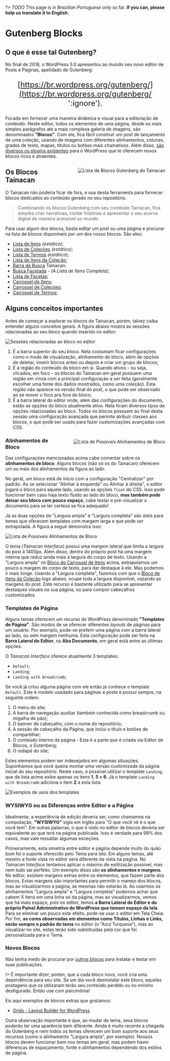 ?> _TODO_  This page is in *Brazilian Portuguese* only so far. **If you can, please help us translate it to *English*.**

# Gutenberg Blocks

## O que é esse tal Gutenberg?

No final de 2018, o WordPress 5.0 apresentou ao mundo seu novo editor de Posts e Páginas, apelidado de Gutenberg: 

<div style="text-align: center; font-size: 1.5rem;">

[https://br.wordpress.org/gutenberg/](https://br.wordpress.org/gutenberg/ ':ignore').

</div>

Focado em fornecer uma maneira dinâmica e visual para a editoração de conteúdo. Neste editor, todos os elementos de uma página, desde os mais simples parágrafos até a mais complexa galeria de imagens, são denominados **"Blocos"**. Com ele, fica fácil construir um post de lançamento de uma coleção, usando de imagens com diferentes alinhamentos, colunas, grades de texto, mapas, títulos ou botões mais chamativos. Além disso, [são diversos os plugins existentes](https://br.wordpress.org/plugins/browse/blocks/ ':ignore') para o WordPress que te oferecem novos blocos ricos e atraentes.

<div style="float: right; margin-left: 32px;">

![Lista de Blocos Gutenberg do Tainacan](/_assets/images/gutenberg-blocks-list.jpg ':size=450')

</div>

## Os Blocos Tainacan

O Tainacan não poderia ficar de fora, e usa desta ferramenta para fornecer blocos dedicados ao conteúdo gerado no seu repositório. 

> Combinando os blocos Gutenberg com seu conteúdo Tainacan, fica simples criar narrativas, contar histórias e apresentar o seu acervo digital de maneira acessível ao mundo.

Para usar algum dos blocos, basta editar um post ou uma página e procurar na lista de blocos disponíveis por um dos nosso blocos. São eles:

* [Lista de Itens](/blocks-items#lista-de-itens) *(estático)*;
* [Lista de Coleções](/blocks-collections#lista-de-coleções) *(estático)*;
* [Lista de Termos](/blocks-terms#lista-de-termos) *(estático)*;
* [Lista de Itens da Coleção](/blocks-items#lista-de-itens-da-coleção);
* [Barra de Busca](/blocks-items#barra-de-busca-tainacan) Tainacan;
* [Busca Facetada](/blocks-items#busca-facetada) - *(A Lista de Itens Completa)*;
* [Lista de Facetas](/blocks-facets#lista-de-facetas);
* [Carrossel de Itens](/blocks-items#carrossel-de-itens);
* [Carrossel de Coleções](/blocks-collections#carrossel-de-coleções);
* [Carrossel de Termos](/blocks-terms#carrossel-de-termos);

## Alguns conceitos importantes

Antes de começar a explorar os blocos do Tainacan, porém, talvez caiba entender alguns conceitos gerais. A figura abaixo mostra as sessões relacionadas ao seu bloco quando inserido no editor:

![Sessões relacionadas ao bloco no editor](/pt-br/_assets/images/gutenberg-blocks-sections.jpg)

1. É a barra superior do seu bloco. Nela costumam ficar configurações como o modo de visualização, alinhamento do bloco, além de opções de deletar, inserir blocos antes ou depois e criar um grupo de blocos;
2. É a região do conteúdo do bloco em si. Quando ativos - ou seja, clicados, em foco - os blocos do Tainacan em geral possuem uma região em cinza com a principal configuração a ser feita (geralmente escolher uma fonte dos dados mostrados, como uma coleção). Esta região não aparece na versão final do post, o que pode ser observado ao se mover o foco pra fora do bloco;
3. É a barra lateral do editor onde, além das configurações do documento, estão as opções do bloco atualmente ativo. Nela ficam diversos tipos de opções relacionadas ao bloco. Todos os blocos possuem ao final desta sessão uma configuração avançada que permite atribuir classes aos blocos, o que pode ser usado para fazer customizações avançadas com CSS.

<div style="float: right; margin-left: 32px;">

![Lista de Possíveis Alinhamentos de Bloco](/_assets/images/gutenberg-blocks-alignments.png ':size=250')

</div>

### Alinhamentos de Bloco

Das configurações mencionadas acima cabe comentar sobre os **alinhamentos de bloco**. Alguns blocos (não só os do Tainacan) oferecem um ou mais dos alinhamentos da figura ao lado. 

No geral, um bloco está de início com a configuração "Centralizar" por padrão. Ao se selecionar "Alinhar à esquerda" ou Alinhar à direita", o editor jogará o bloco para aquele lado, usando as opções `float` do CSS. Isso pode funcionar bem caso haja texto fluído ao lado do bloco, **mas também pode deixar seu bloco com pouco espaço**, cabe testar e pré-visualizar o documento para se ter certeza se fica adequado!

Já as duas opções de "Largura ampla" e "Largura completa" são úteis para temas que oferecem templates com margem larga e que pode ser extrapolada. A figura a seguir demonstra isso:

![Lista de Possíveis Alinhamentos de Bloco](/pt-br/_assets/images/gutenberg-wide-alignment.jpg)

O tema (_Tainacan Interface_) possui uma margem lateral que limita a largura do post à 1400px. Além disso, dentro do próprio post há uma margem interna que reduz ainda mais a largura do corpo de texto. Usando a "Largura ampla" no [Bloco de Carrossel de Itens](#carrossel-de-itens) acima, extrapolamos um pouco a margem do corpo de texto, para dar destaque à ele. Mas podemos ir mais longe. Usando a "Largura completa", fazemos com que o [Bloco de Itens da Coleção](#lista-de-itens-da-coleção) logo abaixo, ocupe toda a largura disponível, vazando as margens do post. Este recurso é bastante utilizado para se apresentar destaques visuais na sua página, ou para compor cabeçalhos customizados.

### Templates de Página

Alguns temas oferecem um recurso do WordPress denominado **"Templates de Página"**. São modos de se oferecer diferentes _layouts_ de páginas para um usuário. Por exemplo, pode-se preferir uma página com a barra lateral ao lado, ou sem margem nenhuma. Esta configuração pode ser feita na **Barra Lateral do Editor**, na **Aba Documento**, em geral está entre as últimas opções.

O _Tainacan Interface_ oferece atualmente 3 templates:

* `Default`;
* `Landing`;
* `Landing with Breadcrumb`;

Se você já criou alguma página com ele então já conhece o template `Default`. Este é modelo usadado para páginas e posts e possui sempre, na seguinte ordem:

1. O menu do site;
2. A barra de navegação auxiliar (também conhecida como breadcrumb ou migalha de pão);
3. O banner de cabeçalho, com o nome do repositório;
4. A sessão de cabeçalho da Página, que inclui o título e botões de compartilhar;
5. O conteúdo interno da página - Esta é a parte que é criada via Editor de Blocos, o Gutenberg;
6. O rodapé do site;

Estes elementos podem ser indesejados em algumas situações. Suponhamos que você queira montar uma versão customizada da página inicial do seu repositório. Neste caso, é possível utilizar o template `Landing`, que da lista acime exibe apenas os itens **1**, **5** e **6**. Já o template `Landing with Breadcrumb` adiciona o item **2** à esta lista:

![Exemplos de usos dos templates](/pt-br/_assets/gifs/gutenberg_page_templates.gif)

### WYSIWYG ou as Diferenças entre Editor e a Página

Idealmente, a experiência de edição deveria ser, como chamamos na computação, **"WYSIWYG"** sigla em inglês para "O que você vê é o que você tem". Em outras palavras, o que é visto no editor de blocos deveria ser equivalente ao que terá na página publicada. Isso é verdade para 99% dos casos, mas vale ressaltar algumas exceções.

Primeiramente, esta simetria entre editor e página depende muito do quão bom foi o suporte oferecido pelo Tema para isto. Em alguns temas, até mesmo a fonte vista no editor será diferente da vista na página. No _Tainacan Interface_ tentamos aplicar o máximo de estilização possível, mas nem tudo sai perfeito. Um exemplo disso são **os alinhamentos e margens**. No editor, existem margens extras entre os elementos, que fazem parte dos blocos. Estas margens são importantes para permitir o manejo dos blocos, mas ao visualizarmos a página, as mesmas não estarão lá. Ao usarmos os alinhamentos "Largura ampla" e "Largura completa" podemos achar que cabem X itens em uma linha só da página, mas ao visualizarmos, vemos que há mais espaço, pois no editor, temos **a Barra Lateral do Editor e do próprio Painel Administrativo do WordPress que tomam espaço da tela**. Para se eliminar um pouco este efeito, pode-se usar o editor em Tela Cheia. Por fim, **as cores observadas em elementos como Títulos, Linhas e Links, serão sempre o padrão do tema** no editor (o "Azul Turquesa"), mas ao visualizar no site, estas terão sido substituídas pela cor que foi personalizada para o Tema.

### Novos Blocos

Não tenha medo de procurar por [outros blocos](https://br.wordpress.org/plugins/browse/blocks/ ':ignore') para instalar e testar em suas publicações. 

!> É importante dizer, porém, que a cada bloco novo, você cria uma dependência para seu site. Se um dia você desinstalar este bloco, aquelas postagens que os utilizaram terão seu conteúdo perdido ou no mínimo desfigurado. Então use com parcimônia! 

Eis aqui exemplos de blocos extras que gostamos:

* [Grids - Layout Builder for WordPress](https://wordpress.org/plugins/grids/ ':ignore')

Outra observação importante é que, ao mudar de tema, seus blocos poderão ter uma aparência bem diferente. Ainda é muito recente a chegada do Gutenberg e nem todos os temas oferecem um bom suporte aos seus recursos (como o alinhamento "Largura ampla", por exemplo). Nossos blocos devem funcionar bem nos temas em geral, mas podem haver diferenças de espaçamento, fonte e alinhamentos dependendo dos estilos de página.
